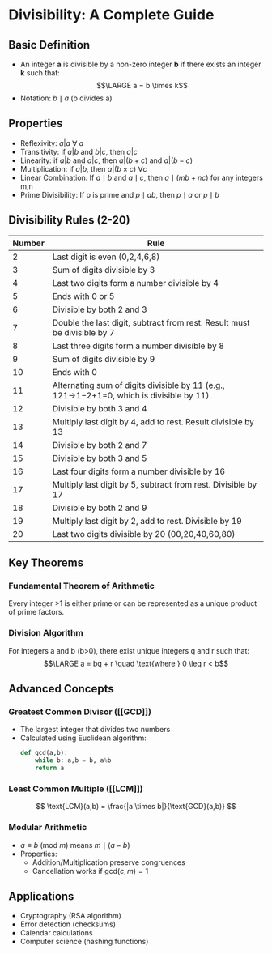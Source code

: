 
# Divisibility: A Complete Guide

## Basic Definition
- An integer **a** is divisible by a non-zero integer **b** if there exists an integer **k** such that:
  $$\LARGE a = b \times k$$
- Notation: $b \mid a$ (b divides a)
## Properties
* Reflexivity:  $a | a\ \forall\ a$
* Transitivity: if $a | b$ and $b | c$, then $a | c$
* Linearity: if $a | b$ and $a | c$, then $a | (b + c)$ and $a | (b - c)$
* Multiplication: if $a | b$, then $a | (b \times c)\ \forall c$ 
* Linear Combination: If $a \mid b$ and $a \mid c$, then $a \mid (mb + nc)$ for any integers m,n
* Prime Divisibility: If p is prime and $p \mid ab$, then $p \mid a$ or $p \mid b$
## Divisibility Rules (2-20)

| Number | Rule                                                                                     |
| ------ | ---------------------------------------------------------------------------------------- |
| 2      | Last digit is even (0,2,4,6,8)                                                           |
| 3      | Sum of digits divisible by 3                                                             |
| 4      | Last two digits form a number divisible by 4                                             |
| 5      | Ends with 0 or 5                                                                         |
| 6      | Divisible by both 2 and 3                                                                |
| 7      | Double the last digit, subtract from rest. Result must be divisible by 7                 |
| 8      | Last three digits form a number divisible by 8                                           |
| 9      | Sum of digits divisible by 9                                                             |
| 10     | Ends with 0                                                                              |
| 11     | Alternating sum of digits divisible by 11 (e.g., 121→1−2+1=0, which is divisible by 11). |
| 12     | Divisible by both 3 and 4                                                                |
| 13     | Multiply last digit by 4, add to rest. Result divisible by 13                            |
| 14     | Divisible by both 2 and 7                                                                |
| 15     | Divisible by both 3 and 5                                                                |
| 16     | Last four digits form a number divisible by 16                                           |
| 17     | Multiply last digit by 5, subtract from rest. Divisible by 17                            |
| 18     | Divisible by both 2 and 9                                                                |
| 19     | Multiply last digit by 2, add to rest. Divisible by 19                                   |
| 20     | Last two digits divisible by 20 (00,20,40,60,80)                                         |

## Key Theorems

### Fundamental Theorem of Arithmetic
Every integer >1 is either prime or can be represented as a unique product of prime factors.

### Division Algorithm
For integers a and b (b>0), there exist unique integers q and r such that:
$$\LARGE a = bq + r \quad \text{where } 0 \leq r < b$$

## Advanced Concepts

### Greatest Common Divisor ([[GCD]])
- The largest integer that divides two numbers
- Calculated using Euclidean algorithm:
  ```python
  def gcd(a,b):
      while b: a,b = b, a%b
      return a
  ```

### Least Common Multiple ([[LCM]])
$$ \text{LCM}(a,b) = \frac{|a \times b|}{\text{GCD}(a,b)} $$

### Modular Arithmetic
- $a \equiv b \ (\text{mod}\ m)$ means $m \mid (a-b)$
- Properties:
  - Addition/Multiplication preserve congruences
  - Cancellation works if $\text{gcd}(c,m) = 1$
## Applications
- Cryptography (RSA algorithm)
- Error detection (checksums)
- Calendar calculations
- Computer science (hashing functions)